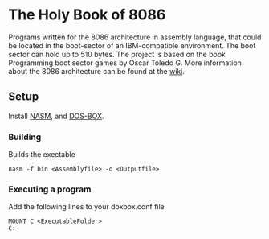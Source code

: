 # The Holy Book of 8086

Programs written for the 8086 architecture in assembly language, that could be located in the boot-sector of an IBM-compatible environment.
The boot sector can hold up to 510 bytes. The project is based on the book Programming boot sector games by Oscar Toledo G.
More information about the 8086 architecture can be found at the [wiki](https://github.com/FrederikTobner/The_Holy_Book_of_8086/wiki).

## Setup

Install [NASM](https://nasm.us/), and [DOS-BOX](https://www.dosbox.com/).

### Building

Builds the exectable

```
nasm -f bin <Assemblyfile> -o <Outputfile>
```

### Executing a program

Add the following lines to your doxbox.conf file

```
MOUNT C <ExecutableFolder>
C:
```
